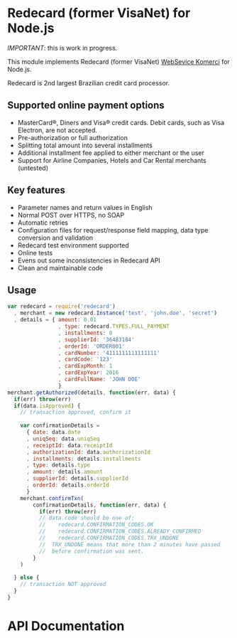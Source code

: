 Redecard (former VisaNet) for Node.js
=====================================

*IMPORTANT*: this is work in progress.

This module implements Redecard (former VisaNet) [WebSevice Komerci](https://services.redecard.com.br/NovoPortal/Portals/_PierNet/documents/Manual_KomerciWebservice_EnglishVersion.pdf) for Node.js.

Redecard is 2nd largest Brazilian credit card processor. 

Supported online payment options
--------------------------------
 * MasterCard®, Diners and Visa® credit cards. Debit cards, such as Visa Electron, are not accepted.
 * Pre-authorization or full authorization
 * Splitting total amount into several installments
 * Additional installment fee applied to either merchant or the user
 * Support for Airline Companies, Hotels and Car Rental merchants (untested)

Key features
------------
 * Parameter names and return values in English
 * Normal POST over HTTPS, no SOAP
 * Automatic retries
 * Configuration files for request/response field mapping, data type conversion and validation
 * Redecard test environment supported
 * Online tests
 * Evens out some inconsistencies in Redecard API
 * Clean and maintainable code

Usage
-----
```js
var redecard = require('redecard')
  , merchant = new redecard.Instance('test', 'john.doe', 'secret')
  , details = { amount: 0.01
                , type: redecard.TYPES.FULL_PAYMENT
                , installments: 0
                , supplierId: '36483184'
                , orderId: 'ORDER001'
                , cardNumber: '4111111111111111'
                , cardCode: '123'
                , cardExpMonth: 1
                , cardExpYear: 2016
                , cardFullName: 'JOHN DOE'
                }
merchant.getAuthorized(details, function(err, data) {
  if(err) throw(err)
  if(data.isApproved) {
    // transaction approved, confirm it
    
    var confirmationDetails = 
      { date: data.date
      , uniqSeq: data.uniqSeq
      , receiptId: data.receiptId
      , authorizationId: data.authorizationId
      , installments: details.installments
      , type: details.type
      , amount: details.amount
      , supplierId: details.supplierId
      , orderId: details.orderId
      }
    merchant.confirmTxn(
        confirmationDetails, function(err, data) {
          if(err) throw(err)
          // data.code should be one of:
          //    redecard.CONFIRMATION_CODES.OK
          //    redecard.CONFIRMATION_CODES.ALREADY_CONFIRMED
          //    redecard.CONFIRMATION_CODES.TRX_UNDONE
          //  TRX_UNDONE means that more than 2 minutes have passed 
          //  before confirmation was sent.
        }
    )
    
  } else {
    // transaction NOT approved
  }
}
```

API Documentation
=================
